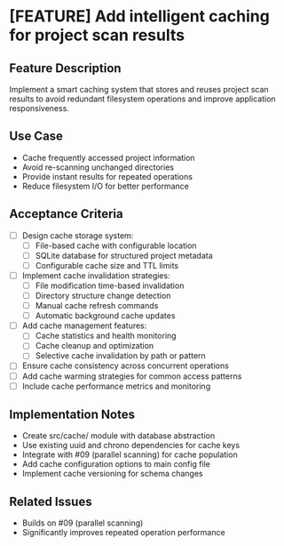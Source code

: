 # [FEATURE] Add intelligent caching for project scan results

## Feature Description
Implement a smart caching system that stores and reuses project scan results to avoid redundant filesystem operations and improve application responsiveness.

## Use Case
- Cache frequently accessed project information
- Avoid re-scanning unchanged directories
- Provide instant results for repeated operations
- Reduce filesystem I/O for better performance

## Acceptance Criteria
- [ ] Design cache storage system:
  - [ ] File-based cache with configurable location
  - [ ] SQLite database for structured project metadata
  - [ ] Configurable cache size and TTL limits
- [ ] Implement cache invalidation strategies:
  - [ ] File modification time-based invalidation
  - [ ] Directory structure change detection
  - [ ] Manual cache refresh commands
  - [ ] Automatic background cache updates
- [ ] Add cache management features:
  - [ ] Cache statistics and health monitoring
  - [ ] Cache cleanup and optimization
  - [ ] Selective cache invalidation by path or pattern
- [ ] Ensure cache consistency across concurrent operations
- [ ] Add cache warming strategies for common access patterns
- [ ] Include cache performance metrics and monitoring

## Implementation Notes
- Create src/cache/ module with database abstraction
- Use existing uuid and chrono dependencies for cache keys
- Integrate with #09 (parallel scanning) for cache population
- Add cache configuration options to main config file
- Implement cache versioning for schema changes

## Related Issues
- Builds on #09 (parallel scanning)
- Significantly improves repeated operation performance